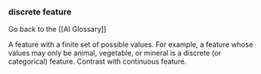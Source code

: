 ### discrete feature

Go back to the [[AI Glossary]]


A feature with a finite set of possible values. For example, a feature whose values may only be animal, vegetable, or mineral is a discrete (or categorical) feature. Contrast with continuous feature.

